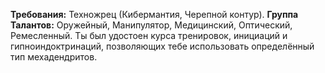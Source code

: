 **Требования:** Техножрец (Кибермантия, Черепной контур).
**Группа Талантов:** Оружейный, Манипулятор, Медицинский, Оптический, Ремесленный.
Ты был удостоен курса тренировок, инициаций и гипноиндоктринаций, позволяющих тебе использовать определённый тип мехадендритов.
